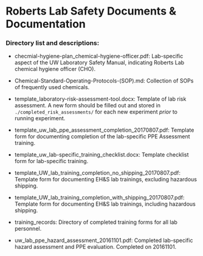 # Roberts Lab Safety Documents & Documentation

### Directory list and descriptions:

- checmial-hygiene-plan_chemical-hygiene-officer.pdf: Lab-specific aspect of the UW Laboratory Safety Manual, indicating Roberts Lab chemical hygiene officer (CHO).

- Chemical-Standard-Operating-Protocols-(SOP).md: Collection of SOPs of frequently used chemicals.

- template_laboratory-risk-assessment-tool.docx: Template of lab risk assessment. A new form should be filled out and stored in `./completed_risk_assessments/` for each new experiment _prior_ to running experiment.

- template_uw_lab_ppe_assessment_completion_20170807.pdf: Template form for documenting completion of the lab-specific PPE Assessment training.

- template_uw_lab-specific_training_checklist.docx: Template checklist form for lab-specific training.

- template_UW_lab_training_completion_no_shipping_20170807.pdf: Template form for documenting EH&S lab trainings, excluding hazardous shipping.

- template_UW_lab_training_completion_with_shipping_20170807.pdf: Template form for documenting EH&S lab trainings, including hazardous shipping.

- training_records: Directory of completed training forms for all lab personnel.

- uw_lab_ppe_hazard_assessment_20161101.pdf: Completed lab-specific hazard assessment and PPE evaluation. Completed on 20161101.
